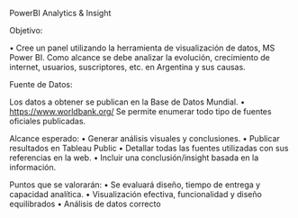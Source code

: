 PowerBI Analytics & Insight

Objetivo:

•	Cree un panel utilizando la herramienta de visualización de datos, MS Power BI. Como alcance se debe analizar la evolución, crecimiento de internet, usuarios, suscriptores, etc. en Argentina y sus causas.

Fuente de Datos:

Los datos a obtener se publican en la Base de Datos Mundial.
•	https://www.worldbank.org/
Se permite enumerar todo tipo de fuentes oficiales publicadas.


Alcance esperado:
•	Generar análisis visuales y conclusiones.
•	Publicar resultados en Tableau Public
•	Detallar todas las fuentes utilizadas con sus referencias en la web.
•	Incluir una conclusión/insight basada en la información.


Puntos que se valorarán:
•	Se evaluará diseño, tiempo de entrega y capacidad analítica.
•	Visualización efectiva, funcionalidad y diseño equilibrados
•	Análisis de datos correcto
